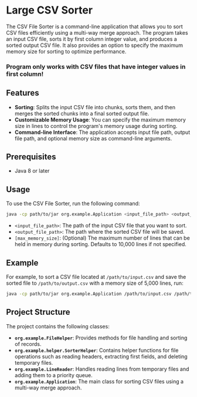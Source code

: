 # Large CSV Sorter

The CSV File Sorter is a command-line application that allows you to sort CSV files efficiently using a multi-way merge approach. The program takes an input CSV file, sorts it by first column integer value, and produces a sorted output CSV file. It also provides an option to specify the maximum memory size for sorting to optimize performance.

<h3>Program only works with CSV files that have integer values in first column!</h3>

## Features

- **Sorting**: Splits the input CSV file into chunks, sorts them, and then merges the sorted chunks into a final sorted output file.
- **Customizable Memory Usage**: You can specify the maximum memory size in lines to control the program's memory usage during sorting.
- **Command-line Interface**: The application accepts input file path, output file path, and optional memory size as command-line arguments.

## Prerequisites

- Java 8 or later

## Usage

To use the CSV File Sorter, run the following command:

```sh
java -cp path/to/jar org.example.Application <input_file_path> <output_file_path> [max_memory_size]
```

- `<input_file_path>`: The path of the input CSV file that you want to sort.
- `<output_file_path>`: The path where the sorted CSV file will be saved.
- `[max_memory_size]`: (Optional) The maximum number of lines that can be held in memory during sorting. Defaults to 10,000 lines if not specified.

## Example

For example, to sort a CSV file located at `/path/to/input.csv` and save the sorted file to `/path/to/output.csv` with a memory size of 5,000 lines, run:

```sh
java -cp path/to/jar org.example.Application /path/to/input.csv /path/to/output.csv 5000
```

## Project Structure

The project contains the following classes:

- **`org.example.FileHelper`**: Provides methods for file handling and sorting of records.
- **`org.example.helper.SorterHelper`**: Contains helper functions for file operations such as reading headers, extracting first fields, and deleting temporary files.
- **`org.example.LineReader`**: Handles reading lines from temporary files and adding them to a priority queue.
- **`org.example.Application`**: The main class for sorting CSV files using a multi-way merge approach.